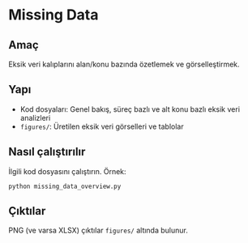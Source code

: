 Missing Data
============

Amaç
----
Eksik veri kalıplarını alan/konu bazında özetlemek ve görselleştirmek.

Yapı
----
- Kod dosyaları: Genel bakış, süreç bazlı ve alt konu bazlı eksik veri analizleri
- `figures/`: Üretilen eksik veri görselleri ve tablolar

Nasıl çalıştırılır
------------------
İlgili kod dosyasını çalıştırın. Örnek:

```
python missing_data_overview.py
```

Çıktılar
--------
PNG (ve varsa XLSX) çıktılar `figures/` altında bulunur.


